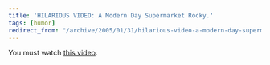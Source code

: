 ```yaml
---
title: 'HILARIOUS VIDEO: A Modern Day Supermarket Rocky.'
tags: [humor]
redirect_from: "/archive/2005/01/31/hilarious-video-a-modern-day-supermarket-rocky.aspx/"
---
```


You must watch [this
video](http://www.candelot.it/candeforum/rocky.htm).

